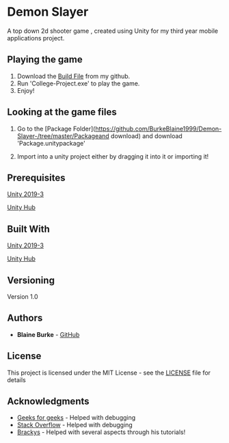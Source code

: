 # Demon Slayer

A top down 2d shooter game , created using Unity for my third year mobile applications project.

## Playing the game

1) Download the [Build File](https://github.com/BurkeBlaine1999/Demon-Slayer-/tree/master/Build) from my github.
2) Run 'College-Project.exe' to play the game.
3) Enjoy!

## Looking at the game files

1. Go to the [Package Folder](https://github.com/BurkeBlaine1999/Demon-Slayer-/tree/master/Packageand download) and download 'Package.unitypackage'
  
2. Import into a unity project either by dragging it into it or importing it!

## Prerequisites

[Unity 2019-3](https://unity.com/releases/2019-3)

[Unity Hub](https://unity3d.com/get-unity/download)

## Built With

[Unity 2019-3](https://unity.com/releases/2019-3)

[Unity Hub](https://unity3d.com/get-unity/download)

## Versioning

Version 1.0

## Authors

* **Blaine Burke** - [GitHub](https://github.com/BurkeBlaine1999)

## License

This project is licensed under the MIT License - see the [LICENSE](https://github.com/BurkeBlaine1999/Demon-Slayer-/blob/master/LICENSE) file for details

## Acknowledgments

* [Geeks for geeks](https://www.geeksforgeeks.org/) - Helped with debugging 
* [Stack Overflow](https://stackoverflow.com/) - Helped with debugging 
* [Brackys](https://www.youtube.com/user/Brackeys) - Helped with several aspects through his tutorials! 
